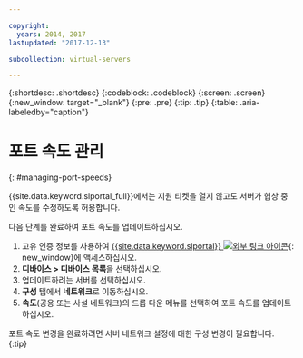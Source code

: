 ```yaml
---

copyright:
  years: 2014, 2017
lastupdated: "2017-12-13"

subcollection: virtual-servers

---
```


{:shortdesc: .shortdesc}
{:codeblock: .codeblock}
{:screen: .screen}
{:new_window: target="_blank"}
{:pre: .pre}
{:tip: .tip}
{:table: .aria-labeledby="caption"}

# 포트 속도 관리
{: #managing-port-speeds}

{{site.data.keyword.slportal_full}}에서는 지원 티켓을 열지 않고도 서버가 협상 중인 속도를 수정하도록 허용합니다.

다음 단계를 완료하여 포트 속도를 업데이트하십시오.

1. 고유 인증 정보를 사용하여 [{{site.data.keyword.slportal}} ![외부 링크 아이콘](../icons/launch-glyph.svg "외부 링크 아이콘")](https://control.softlayer.com/){: new_window}에 액세스하십시오.
2. **디바이스 > 디바이스 목록**을 선택하십시오.
3. 업데이트하려는 서버를 선택하십시오.
4. **구성** 탭에서 **네트워크**로 이동하십시오.
5. **속도**(공용 또는 사설 네트워크)의 드롭 다운 메뉴를 선택하여 포트 속도를 업데이트하십시오.

포트 속도 변경을 완료하려면 서버 네트워크 설정에 대한 구성 변경이 필요합니다.
{:tip}
